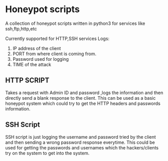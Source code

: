 # Honeypot scripts
A collection of honeypot scripts written in python3 for services like ssh,ftp,http,etc

Currently supported for HTTP,SSH services
Logs:
1. IP address of the client
2. PORT from where client is coming from.
3. Password used for logging
4. TIME of the attack

## HTTP SCRIPT

Takes a request with Admin ID and password ,logs the information and then directly send a blank response to the client.
This can be used as a basic honeypot system which could try to get the HTTP headers and passwords information.

## SSH Script

SSH script is just logging the username and password tried by the client and then sending a wrong password response everytime.
This could be used for getting the passwords and usernames which the hackers/clients try on the system to get into the system.

